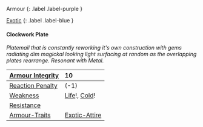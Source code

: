 
Armour
{: .label .label-purple }

[Exotic](Game/Designing-Armour#Exotic)
{: .label .label-blue }

#### Clockwork Plate
*Platemail that is constantly reworking it's own construction with gems radiating dim magickal looking light surfacing at random as the overlapping plates rearrange. Resonant with Metal.*

| [Armour Integrity](Game/Core/Armour#Armour%20Integrity)    | 10                                                             |
| :--------------------------------------------------------- | :------------------------------------------------------------- |
| [Reaction Penalty](Game/Core/Armour#Reaction%20Penalty)    | (-1)                                                           |
| [Weakness](Game/Core/Armour#Weakness%20and%20Resistance)   | [Life](Game/Core/Injury#Life)!, [Cold](Game/Core/Injury#Cold)! |
| [Resistance](Game/Core/Armour#Weakness%20and%20Resistance) |                                                                |
| [Armour-Traits](Game/Core/Armour-Traits)                   | [Exotic-Attire](Game/Core/Blocks/Exotic-Attire)                |
